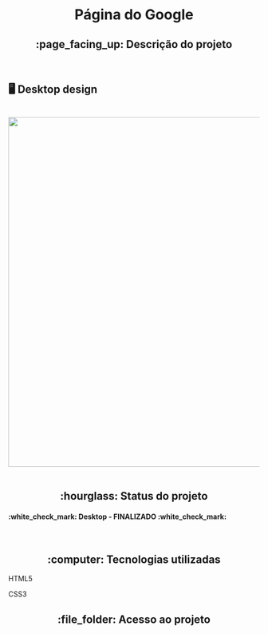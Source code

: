 <h1 align="center">Página do Google</h1>
<h2 align="center">:page_facing_up: Descrição do projeto</h2>
<br>

## :desktop_computer: Desktop design
<br>
<div align="center">
<img src="https://user-images.githubusercontent.com/80974593/216699476-0a43a086-260c-475d-b0d4-b60368a6ae6c.png" width="700">
</div>
<br>

<h2 align="center">:hourglass: Status do projeto </h2>
<h4>:white_check_mark: Desktop - FINALIZADO :white_check_mark: </h4> 

<br>
<h2 align="center"> :computer: Tecnologias utilizadas </h2>
<p>HTML5</p>
<p>CSS3</p>

<h2 align="center"> :file_folder: Acesso ao projeto </h2>
